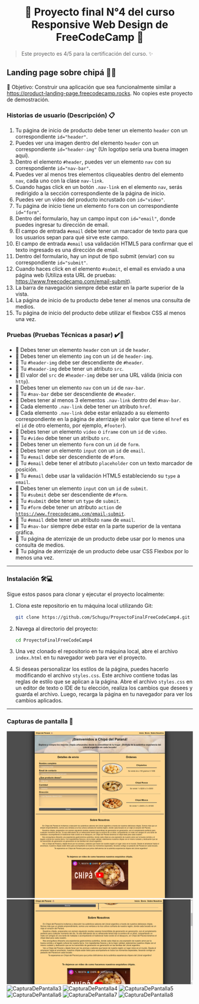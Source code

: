 <h1 align='center'>🌟 Proyecto final N°4 del curso Responsive Web Design de FreeCodeCamp 🌟</h1>

> Este proyecto es 4/5 para la certificación del curso. :sparkles:

## Landing page sobre chipá 🍴🧀
🎯 Objetivo: Construir una aplicación que sea funcionalmente similar a https://product-landing-page.freecodecamp.rocks. No copies este proyecto de demostración.

### Historias de usuario (Descripción) 📋
1. Tu página de inicio de producto debe tener un elemento <code>header</code> con un correspondiente <code>id="header"</code>.
2. Puedes ver una imagen dentro del elemento <code>header</code> con un correspondiente <code>id="header-img"</code> (Un logotipo sería una buena imagen aquí).
3. Dentro el elemento <code>#header</code>, puedes ver un elemento <code>nav</code> con su correspondiente <code>id="nav-bar"</code>.
4. Puedes ver al menos tres elementos cliqueables dentro del elemento <code>nav</code>, cada uno con la clase <code>nav-link</code>.
5. Cuando hagas click en un botón <code>.nav-link</code> en el elemento <code>nav</code>, serás redirigido a la sección correspondiente de la página de inicio.
6. Puedes ver un vídeo del producto incrustado con <code>id="video"</code>.
7. Tu página de inicio tiene un elemento <code>form</code> con un correspondiente <code>id="form"</code>.
8. Dentro del formulario, hay un campo input con <code>id="email"</code>, donde puedes ingresar tu dirección de email.
9. El campo de entrada <code>#email</code> debe tener un marcador de texto para que los usuarios sepan para qué sirve este campo.
10. El campo de entrada <code>#email</code> usa validación HTML5 para confirmar que el texto ingresado es una dirección de email.
11. Dentro del formulario, hay un input de tipo submit (enviar) con su correspondiente <code>id="submit"</code>.
12. Cuando haces click en el elemento <code>#submit</code>, el email es enviado a una página web (Utiliza esta URL de pruebas: https://www.freecodecamp.com/email-submit).
13. La barra de navegación siempre debe estar en la parte superior de la vista.
14. La página de inicio de tu producto debe tener al menos una consulta de medios.
15. Tu página de inicio del producto debe utilizar el flexbox CSS al menos una vez.

### Pruebas (Pruebas Técnicas a pasar) ✔️🔬 
- 🧪 Debes tener un elemento <code>header</code> con un <code>id</code> de <code>header</code>.
- 🧪 Debes tener un elemento <code>img</code> con un <code>id</code> de <code>header-img</code>.
- 🧪 Tu <code>#header-img</code> debe ser descendiente de <code>#header</code>.
- 🧪 Tu <code>#header-img</code> debe tener un atributo <code>src</code>.
- 🧪 El valor del <code>src</code> de <code>#header-img</code> debe ser una URL válida (inicia con <code>http</code>).
- 🧪 Debes tener un elemento <code>nav</code> con un <code>id</code> de <code>nav-bar</code>.
- 🧪 Tu <code>#nav-bar</code> debe ser descendiente de <code>#header</code>.
- 🧪 Debes tener al menos 3 elementos <code>.nav-link</code> dentro del <code>#nav-bar</code>.
- 🧪 Cada elemento <code>.nav-link</code> debe tener un atributo <code>href</code>.
- 🧪 Cada elemento <code>.nav-link</code> debe estar enlazado a su elemento correspondiente en la página de aterrizaje (el valor que tiene el <code>href</code> es el <code>id</code> de otro elemento, por ejemplo, <code>#footer</code>).
- 🧪 Debes tener un elemento <code>video</code> o <code>iframe</code> con un <code>id</code> de <code>video</code>.
- 🧪 Tu <code>#video</code> debe tener un atributo <code>src</code>.
- 🧪 Debes tener un elemento <code>form</code> con un <code>id</code> de <code>form</code>.
- 🧪 Debes tener un elemento <code>input</code> con un <code>id</code> de <code>email</code>.
- 🧪 Tu <code>#email</code> debe ser descendiente de <code>#form</code>.
- 🧪 Tu <code>#email</code> debe tener el atributo <code>placeholder</code> con un texto marcador de posición.
- 🧪 Tu <code>#email</code> debe usar la validación HTML5 estableciendo su <code>type</code> a <code>email</code>.
- 🧪 Debes tener un elemento <code>input</code> con un <code>id</code> de <code>submit</code>.
- 🧪 Tu <code>#submit</code> debe ser descendiente de <code>#form</code>.
- 🧪 Tu <code>#submit</code> debe tener un <code>type</code> de <code>submit</code>.
- 🧪 Tu <code>#form</code> debe tener un atributo <code>action</code> de <code>https://www.freecodecamp.com/email-submit</code>.
- 🧪 Tu <code>#email</code> debe tener un atributo <code>name</code> de <code>email</code>.
- 🧪 Tu <code>#nav-bar</code> siempre debe estar en la parte superior de la ventana gráfica.
- 🧪 Tu página de aterrizaje de un producto debe usar por lo menos una consulta de medios.
- 🧪 Tu página de aterrizaje de un producto debe usar CSS Flexbox por lo menos una vez.
  
------------

### Instalación 🛠️💻

Sigue estos pasos para clonar y ejecutar el proyecto localmente:

1. Clona este repositorio en tu máquina local utilizando Git:

    ```bash
    git clone https://github.com/Schugu/ProyectoFinalFreeCodeCamp4.git
    ```

2. Navega al directorio del proyecto:

    ```bash
    cd ProyectoFinalFreeCodeCamp4
    ```

3. Una vez clonado el repositorio en tu máquina local, abre el archivo `index.html` en tu navegador web para ver el proyecto.

4. Si deseas personalizar los estilos de la página, puedes hacerlo modificando el archivo `styles.css`. Este archivo contiene todas las reglas de estilo que se aplican a la página. Abre el archivo `styles.css` en un editor de texto o IDE de tu elección, realiza los cambios que desees y guarda el archivo. Luego, recarga la página en tu navegador para ver los cambios aplicados.

------------

### Capturas de pantalla 📸
<img src='media/CapturaDePantalla1.png' alt='CapturaDePantalla1'>
<img src='media/CapturaDePantalla2.png' alt='CapturaDePantalla2'>
<img src='media/CapturaDePantalla3.png' alt='CapturaDePantalla3'>
<img src='media/CapturaDePantalla4.png' alt='CapturaDePantalla4'>
<img src='media/CapturaDePantalla5.png' alt='CapturaDePantalla5'>
<img src='media/CapturaDePantalla6.png' alt='CapturaDePantalla6'>
<img src='media/CapturaDePantalla7.png' alt='CapturaDePantalla7'>
<img src='media/CapturaDePantalla8.png' alt='CapturaDePantalla8'>
